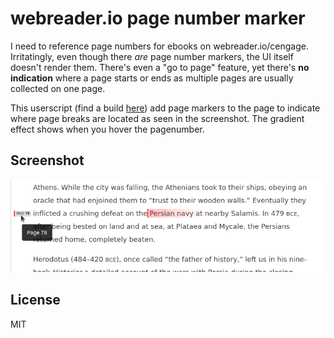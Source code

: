 # webreader.io page number marker
I need to reference page numbers for ebooks on webreader.io/cengage.
Irritatingly, even though there _are_ page number markers, the UI itself doesn't
render them. There's even a "go to page" feature, yet there's **no indication**
where a page starts or ends as multiple pages are usually collected on one page.

This userscript (find a build [here](dist/webreader.js)) add page
markers to the page to indicate where page breaks are located as seen in the
screenshot. The gradient effect shows when you hover the pagenumber.

## Screenshot
![Screenshot](./assets/screenshot.png)

## License
MIT

